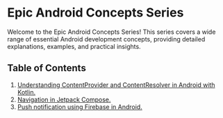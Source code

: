 # Epic Android Concepts Series

Welcome to the Epic Android Concepts Series! This series covers a wide range of essential Android development concepts, providing detailed explanations, examples, and practical insights.

## Table of Contents

1. [Understanding ContentProvider and ContentResolver in Android with Kotlin.](https://medium.com/@zekromvishwa56789/understanding-contentprovider-and-contentresolver-in-android-with-kotlin-f31952062649)
2. [Navigation in Jetpack Compose.](https://medium.com/@zekromvishwa56789/navigation-in-jetpack-compose-android-7eff5770eb50)
3. [Push notification using Firebase in Android.](https://medium.com/@zekromvishwa56789/push-notification-using-firebase-in-android-fcb78da6a443)



